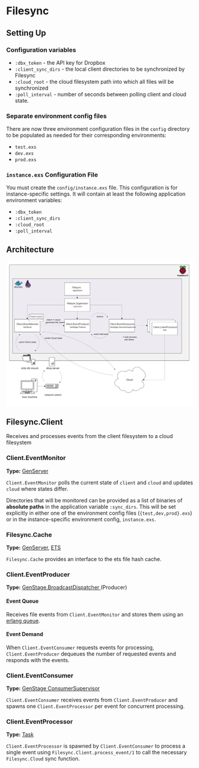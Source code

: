 # Filesync

## Setting Up

### Configuration variables

- `:dbx_token` - the API key for Dropbox
- `:client_sync_dirs` - the local client directories to be synchronized by
  Filesync
- `:cloud_root` - the cloud filesystem path into which all files
  will be synchronized
- `:poll_interval` - number of seconds between polling client and cloud state.

### Separate environment config files

There are now three environment configuration files in the `config`
directory to be populated as needed for their corresponding
environments:

- `test.exs`
- `dev.exs`
- `prod.exs`

### `instance.exs` Configuration File

You must create the `config/instance.exs` file. This configuration is
for instance-specific settings. It will contain at least the following
application environment variables:

- `:dbx_token`
- `:client_sync_dirs`
- `:cloud_root`
- `:poll_interval`

## Architecture
<img src="./assets/architecture.svg">

## Filesync.Client

Receives and processes events from the client filesystem to a cloud filesystem

### Client.EventMonitor
**Type:**
[GenServer](hexdocs.pm/elixir/GenServer.html)

`Client.EventMonitor` polls the current state of `client` and `cloud` and updates `cloud` where states differ.

Directories that will be monitored can be provided as a list of
binaries of **absolute paths** in the application variable
`:sync_dirs`. This will be set explicitly in either one of the
environment config files (`{test,dev,prod}.exs`) or in the
instance-specific environment config, `instance.exs`.

### Filesync.Cache
**Type:**
[GenServer](hexdocs.pm/elixir/GenServer.html), 
[ETS](https://hexdocs.pm/ets/Ets.html)

`Filesync.Cache` provides an interface to the ets file hash cache.

### Client.EventProducer
**Type:**
[GenStage.BroadcastDispatcher
](https://hexdocs.pm/gen_stage/GenStage.Dispatcher.html) (Producer)

#### Event Queue
Receives file events from `Client.EventMonitor` and stores them using an 
[erlang queue](http://erlang.org/doc/man/queue.html).

#### Event Demand
When `Client.EventConsumer` requests events for processing, 
`Client.EventProducer` dequeues the number of requested 
events and responds with the events.

### Client.EventConsumer
**Type:**
[GenStage ConsumerSupervisor
](https://hexdocs.pm/gen_stage/ConsumerSupervisor.html)

`Client.EventConsumer` receives events from `Client.EventProducer` and 
spawns one `Client.EventProcessor` per event for concurrent processing.

### Client.EventProcessor
**Type:**
[Task](https://hexdocs.pm/elixir/Task.html)

`Client.EventProcessor` is spawned by `Client.EventConsumer` to process 
a single event using `Filesync.Client.process_event/1` to call the necessary 
`Filesync.Cloud` sync function.
